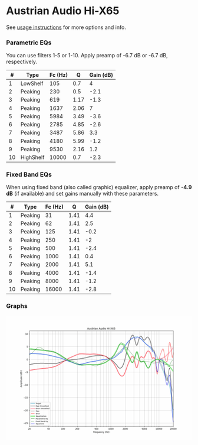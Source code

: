 # Austrian Audio Hi-X65
See [usage instructions](https://github.com/jaakkopasanen/AutoEq#usage) for more options and info.

### Parametric EQs
You can use filters 1-5 or 1-10. Apply preamp of -6.7 dB or -6.7 dB, respectively.

|   # | Type      |   Fc (Hz) |    Q |   Gain (dB) |
|-----|-----------|-----------|------|-------------|
|   1 | LowShelf  |       105 | 0.7  |         4   |
|   2 | Peaking   |       230 | 0.5  |        -2.1 |
|   3 | Peaking   |       619 | 1.17 |        -1.3 |
|   4 | Peaking   |      1637 | 2.06 |         7   |
|   5 | Peaking   |      5984 | 3.49 |        -3.6 |
|   6 | Peaking   |      2785 | 4.85 |        -2.6 |
|   7 | Peaking   |      3487 | 5.86 |         3.3 |
|   8 | Peaking   |      4180 | 5.99 |        -1.2 |
|   9 | Peaking   |      9530 | 2.16 |         1.2 |
|  10 | HighShelf |     10000 | 0.7  |        -2.3 |

### Fixed Band EQs
When using fixed band (also called graphic) equalizer, apply preamp of **-4.9 dB** (if available) and set gains manually with these parameters.

|   # | Type    |   Fc (Hz) |    Q |   Gain (dB) |
|-----|---------|-----------|------|-------------|
|   1 | Peaking |        31 | 1.41 |         4.4 |
|   2 | Peaking |        62 | 1.41 |         2.5 |
|   3 | Peaking |       125 | 1.41 |        -0.2 |
|   4 | Peaking |       250 | 1.41 |        -2   |
|   5 | Peaking |       500 | 1.41 |        -2.4 |
|   6 | Peaking |      1000 | 1.41 |         0.4 |
|   7 | Peaking |      2000 | 1.41 |         5.1 |
|   8 | Peaking |      4000 | 1.41 |        -1.4 |
|   9 | Peaking |      8000 | 1.41 |        -1.2 |
|  10 | Peaking |     16000 | 1.41 |        -2.8 |

### Graphs
![](./Austrian%20Audio%20Hi-X65.png)
